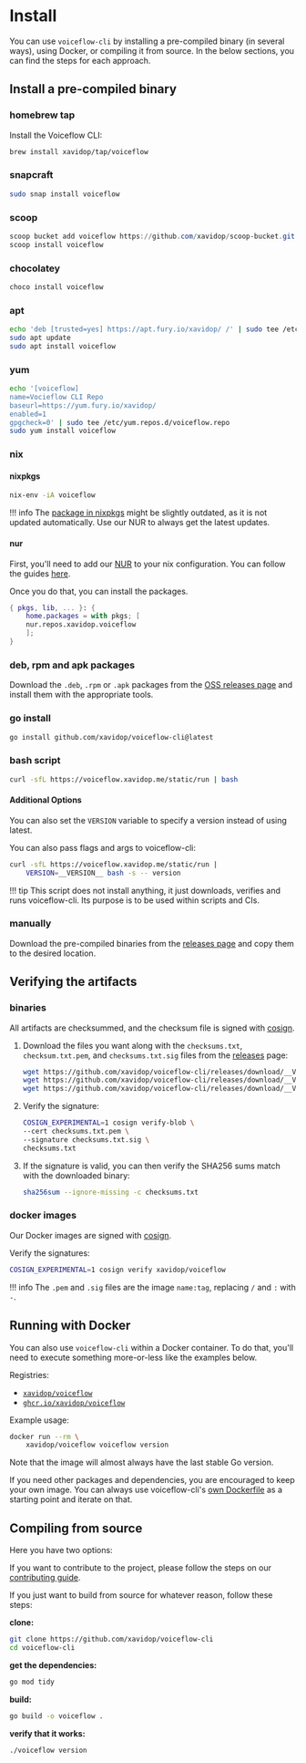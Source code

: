 # Install

You can use `voiceflow-cli` by installing a pre-compiled binary (in several ways), using Docker, or compiling it from source. In the below sections, you can find the steps for each approach.

## Install a pre-compiled binary

### homebrew tap
Install the Voiceflow CLI:
```sh
brew install xavidop/tap/voiceflow
```

### snapcraft

```sh
sudo snap install voiceflow
```

### scoop

```powershell
scoop bucket add voiceflow https://github.com/xavidop/scoop-bucket.git
scoop install voiceflow
```

### chocolatey

```powershell
choco install voiceflow
```

### apt

```sh
echo 'deb [trusted=yes] https://apt.fury.io/xavidop/ /' | sudo tee /etc/apt/sources.list.d/voiceflow.list
sudo apt update
sudo apt install voiceflow
```


### yum

```sh
echo '[voiceflow]
name=Vocieflow CLI Repo
baseurl=https://yum.fury.io/xavidop/
enabled=1
gpgcheck=0' | sudo tee /etc/yum.repos.d/voiceflow.repo
sudo yum install voiceflow
```

### nix

#### nixpkgs

```bash
nix-env -iA voiceflow
```

!!! info
    The [package in nixpkgs](https://github.com/NixOS/nixpkgs/blob/main/pkgs/tools/misc/voiceflow/default.nix)
    might be slightly outdated, as it is not updated automatically.
    Use our NUR to always get the latest updates.

#### nur

First, you'll need to add our [NUR](https://github.com/xavidop/nur) to your nix configuration.
You can follow the guides
[here](https://github.com/nix-community/NUR#installation).

Once you do that, you can install the packages.

```nix
{ pkgs, lib, ... }: {
    home.packages = with pkgs; [
    nur.repos.xavidop.voiceflow
    ];
}
```

### deb, rpm and apk packages

Download the `.deb`, `.rpm` or `.apk` packages from the [OSS releases page][releases] and install them with the appropriate tools.

### go install

```sh
go install github.com/xavidop/voiceflow-cli@latest
```

### bash script

```sh
curl -sfL https://voiceflow.xavidop.me/static/run | bash
```

#### Additional Options
You can also set the `VERSION` variable to specify
a version instead of using latest.

You can also pass flags and args to voiceflow-cli:

```bash
curl -sfL https://voiceflow.xavidop.me/static/run |
    VERSION=__VERSION__ bash -s -- version
```

!!! tip
    This script does not install anything, it just downloads, verifies and
    runs voiceflow-cli.
    Its purpose is to be used within scripts and CIs.

### manually

Download the pre-compiled binaries from the [releases page][releases] and copy them to the desired location.


## Verifying the artifacts

### binaries

All artifacts are checksummed, and the checksum file is signed with [cosign][].

1. Download the files you want along with the `checksums.txt`, `checksum.txt.pem`, and `checksums.txt.sig` files from the [releases][releases] page:
    ```sh
    wget https://github.com/xavidop/voiceflow-cli/releases/download/__VERSION__/checksums.txt
    wget https://github.com/xavidop/voiceflow-cli/releases/download/__VERSION__/checksums.txt.sig
    wget https://github.com/xavidop/voiceflow-cli/releases/download/__VERSION__/checksums.txt.pem
    ```
1. Verify the signature:
    ```sh
    COSIGN_EXPERIMENTAL=1 cosign verify-blob \
    --cert checksums.txt.pem \
    --signature checksums.txt.sig \
    checksums.txt
    ```
1. If the signature is valid, you can then verify the SHA256 sums match with the downloaded binary:
    ```sh
    sha256sum --ignore-missing -c checksums.txt
    ```

### docker images

Our Docker images are signed with [cosign][].

Verify the signatures:

```sh
COSIGN_EXPERIMENTAL=1 cosign verify xavidop/voiceflow
```

!!! info
    The `.pem` and `.sig` files are the image `name:tag`, replacing `/` and `:` with `-`.

## Running with Docker

You can also use `voiceflow-cli` within a Docker container.
To do that, you'll need to execute something more-or-less like the examples below.

Registries:

- [`xavidop/voiceflow`](https://hub.docker.com/r/xavidop/voiceflow)
- [`ghcr.io/xavidop/voiceflow`](https://github.com/xavidop/voiceflow-cli/pkgs/container/voiceflow)

Example usage:

```sh
docker run --rm \
    xavidop/voiceflow voiceflow version
```

Note that the image will almost always have the last stable Go version.

If you need other packages and dependencies, you are encouraged to keep your own image. You can
always use voiceflow-cli's [own Dockerfile][dockerfile] as a starting point and iterate on that.

[dockerfile]: https://github.com/xavidop/voiceflow-cli/blob/main/Dockerfile
[releases]: https://github.com/xavidop/voiceflow-cli/releases
[cosign]: https://github.com/sigstore/cosign

## Compiling from source

Here you have two options:

If you want to contribute to the project, please follow the
steps on our [contributing guide](/community/contributing/).

If you just want to build from source for whatever reason, follow these steps:

**clone:**

```sh
git clone https://github.com/xavidop/voiceflow-cli
cd voiceflow-cli
```

**get the dependencies:**

```sh
go mod tidy
```

**build:**

```sh
go build -o voiceflow .
```

**verify that it works:**

```sh
./voiceflow version
```

